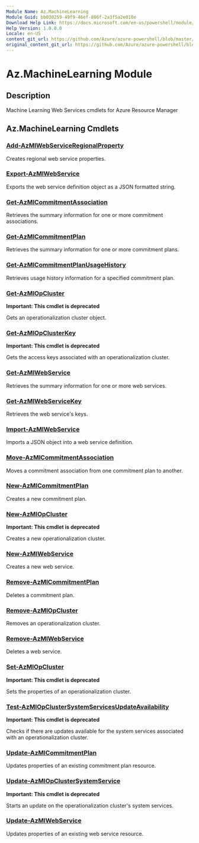 ```yaml
---
Module Name: Az.MachineLearning
Module Guid: bb030259-49f9-46ef-806f-2a3f5a2e018e
Download Help Link: https://docs.microsoft.com/en-us/powershell/module/az.machinelearning
Help Version: 1.0.0.0
Locale: en-US
content_git_url: https://github.com/Azure/azure-powershell/blob/master/src/MachineLearning/MachineLearning/help/Az.MachineLearning.md
original_content_git_url: https://github.com/Azure/azure-powershell/blob/master/src/MachineLearning/MachineLearning/help/Az.MachineLearning.md
---
```


# Az.MachineLearning Module
## Description
Machine Learning Web Services cmdlets for Azure Resource Manager

## Az.MachineLearning Cmdlets
### [Add-AzMlWebServiceRegionalProperty](Add-AzMlWebServiceRegionalProperty.md)
Creates regional web service properties.

### [Export-AzMlWebService](Export-AzMlWebService.md)
Exports the web service definition object as a JSON formatted string.

### [Get-AzMlCommitmentAssociation](Get-AzMlCommitmentAssociation.md)
Retrieves the summary information for one or more commitment associations.

### [Get-AzMlCommitmentPlan](Get-AzMlCommitmentPlan.md)
Retrieves the summary information for one or more commitment plans.

### [Get-AzMlCommitmentPlanUsageHistory](Get-AzMlCommitmentPlanUsageHistory.md)
Retrieves usage history information for a specified commitment plan.

### [Get-AzMlOpCluster](Get-AzMlOpCluster.md)
**Important: This cmdlet is deprecated**

Gets an operationalization cluster object.

### [Get-AzMlOpClusterKey](Get-AzMlOpClusterKey.md)
**Important: This cmdlet is deprecated**

Gets the access keys associated with an operationalization cluster.

### [Get-AzMlWebService](Get-AzMlWebService.md)
Retrieves the summary information for one or more web services.

### [Get-AzMlWebServiceKey](Get-AzMlWebServiceKey.md)
Retrieves the web service's keys.

### [Import-AzMlWebService](Import-AzMlWebService.md)
Imports a JSON object into a web service definition.

### [Move-AzMlCommitmentAssociation](Move-AzMlCommitmentAssociation.md)
Moves a commitment association from one commitment plan to another.

### [New-AzMlCommitmentPlan](New-AzMlCommitmentPlan.md)
Creates a new commitment plan.

### [New-AzMlOpCluster](New-AzMlOpCluster.md)
**Important: This cmdlet is deprecated**

Creates a new operationalization cluster.

### [New-AzMlWebService](New-AzMlWebService.md)
Creates a new web service.

### [Remove-AzMlCommitmentPlan](Remove-AzMlCommitmentPlan.md)
Deletes a commitment plan.

### [Remove-AzMlOpCluster](Remove-AzMlOpCluster.md)
Removes an operationalization cluster.

### [Remove-AzMlWebService](Remove-AzMlWebService.md)
Deletes a web service.

### [Set-AzMlOpCluster](Set-AzMlOpCluster.md)
**Important: This cmdlet is deprecated**

Sets the properties of an operationalization cluster.

### [Test-AzMlOpClusterSystemServicesUpdateAvailability](Test-AzMlOpClusterSystemServicesUpdateAvailability.md)
**Important: This cmdlet is deprecated**

Checks if there are updates available for the system services associated with an operationalization cluster.

### [Update-AzMlCommitmentPlan](Update-AzMlCommitmentPlan.md)
Updates properties of an existing commitment plan resource.

### [Update-AzMlOpClusterSystemService](Update-AzMlOpClusterSystemService.md)
**Important: This cmdlet is deprecated**

Starts an update on the operationalization cluster's system services.

### [Update-AzMlWebService](Update-AzMlWebService.md)
Updates properties of an existing web service resource.

